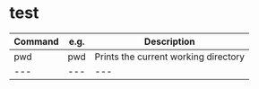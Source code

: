 # test

|Command|e.g.|Description|
|---|---|---|
|pwd|pwd|Prints the current working directory|
|---|---|---|
